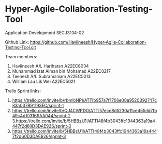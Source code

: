 # Hyper-Agile-Collaboration-Testing-Tool
Application Development SECJ3104-02

Github Link: https://github.com/Haviineesh/Hyper-Agile-Collaboration-Testing-Tool.git

Team members:
1. Haviineesh A/L Hariharan A22EC8004
2. Muhammad Izat Aiman bin Mohamad A22EC0217
3. Teenesh A/L Subramaniam A22EC5013
4. William Lau Lik Wei A22EC5021

Trello Sprint links:
1. https://trello.com/invite/b/rbmlbNPl/ATTIb957a7f1706e08a9520392747c83a037B91193EC/sprint-1
2. https://trello.com/invite/b/QJ4CWPDO/ATTI57ece8d5230a11ce455dd7fb49c4d103169AA044/sprint-2
3.https://trello.com/invite/b/5HBBzU1l/ATTI48f4b3043ffc1944363a19a4447f2d60D3DAE926/sprint-3
4. https://trello.com/invite/b/5HBBzU1l/ATTI48f4b3043ffc1944363a19a4447f2d60D3DAE926/sprint-3







